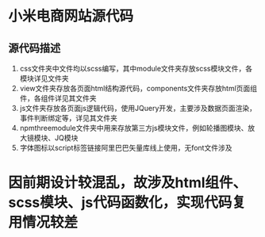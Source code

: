 # 小米电商网站源代码

## 源代码描述

1. css文件夹中文件均以scss编写，其中module文件夹存放scss模块文件，各模块详见文件夹
2. view文件夹存放各页面html结构源代码，components文件夹存放html页面组件，各组件详见其文件夹
3. js文件夹存放各页面js逻辑代码，使用JQuery开发，主要涉及数据页面渲染，事件判断绑定等，详见其文件夹
4. npmthreemodule文件夹中用来存放第三方js模块文件，例如轮播图模块、放大镜模块、JQ模块
5. 字体图标以script标签链接阿里巴巴矢量库线上使用，无font文件涉及

# 因前期设计较混乱，故涉及html组件、scss模块、js代码函数化，实现代码复用情况较差

